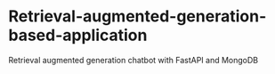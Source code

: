 # Retrieval-augmented-generation-based-application
Retrieval augmented generation chatbot with FastAPI and MongoDB
